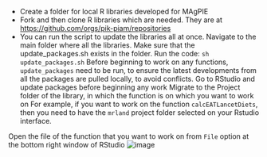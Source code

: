 * Create a folder for local R libraries developed for MAgPIE
* Fork and then clone R libraries which are needed. They are at https://github.com/orgs/pik-piam/repositories
* You can run the script to update the libraries all at once. Navigate to the main folder where all the libraries. Make sure that the update_packages.sh exists in the folder. Run the code: `sh update_packages.sh`
Before beginning to work on any functions, `update_packages` need to be run, to ensure the latest developments from all the packages are pulled locally, to avoid conflicts. 
Go to RStudio and update packages before beginning any work 
Migrate to the Project folder of the library, in which the function is on which you want to work on 
For example, if you want to work on the function `calcEATLancetDiets`, then you need to have the `mrland` project folder selected on your Rstudio interface. 

Open the file of the function that you want to work on from `File` option at the bottom right window of RStudio 
![image](https://user-images.githubusercontent.com/51452385/164454866-8bcb2731-902a-4ec0-a031-bdd570682971.png)

